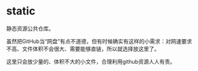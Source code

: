 # static

静态资源公共仓库。

虽然把GitHub当“网盘”有点不道德，但有时候确实有这样的小需求：对网速要求不高、文件体积不会很大、需要能够直链，所以就选择放这里了。

这里只会放少量的、体积不大的小文件，合理利用github资源人人有责。
